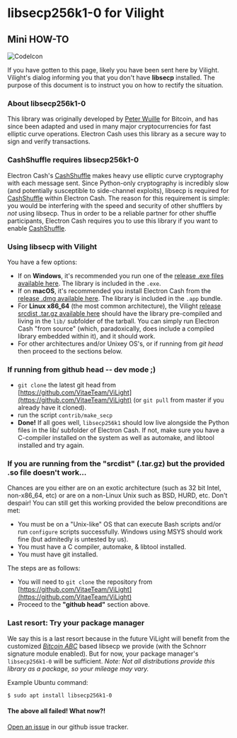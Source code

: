 # libsecp256k1-0 for Vilight
## Mini HOW-TO

![CodeIcon](https://img.icons8.com/color/96/000000/smartphone-cpu.png)

If you have gotten to this page, likely you have been sent here by Vilight. Vilight's  dialog informing you that you don't have **libsecp** installed.  The purpose of this document is to instruct you on how to rectify the situation.

### About libsecp256k1-0

This library was originally developed by [Peter Wuille](https://twitter.com/pwuille?lang=en) for Bitcoin, and has since been adapted and used in many major cryptocurrencies for fast elliptic curve operations.  Electron Cash uses this library as a secure way to sign and verify transactions.

### CashShuffle requires libsecp256k1-0

Electron Cash's [CashShuffle](https://www.cashshuffle.com) makes heavy use elliptic curve cryptography with each message sent.  Since Python-only cryptography is incredibly slow (and potentially susceptible to side-channel exploits), libsecp is required for [CashShuffle](https://www.cashshuffle.com) within Electron Cash.  The reason for this requirement is simple: you would be interfering with the speed and security of other shufflers by *not* using libsecp. Thus in order to be a reliable partner for other shuffle participants, Electron Cash requires you to use this library if you want to enable [CashShuffle](https://www.cashshuffle.com).

### Using libsecp with Vilight

You have a few options:

  - If on **Windows**, it's recommended you run one of the [release .exe files available here](https://github.com/VitaeTeam/ViLight/releases). The library is included in the `.exe`.
  - If on **macOS**, it's recommended you install Electron Cash from the [release .dmg available here](https://github.com/VitaeTeam/ViLight/releases). The library is included in the `.app` bundle.
  - For **Linux x86_64** (the most common architecture), the Vilight [release srcdist .tar.gz available here](https://github.com/VitaeTeam/ViLight/releases) should have the library pre-compiled and living in the `lib/` subfolder of the tarball. You can simply run Electron Cash "from source" (which, paradoxically, does include a compiled library embedded within it), and it should work.
  - For other architectures and/or Unixey OS's, or if running from *git head* then proceed to the sections below.

### If running from github head -- dev mode ;)

   - `git clone` the latest git head from [https://github.com/VitaeTeam/ViLight](https://github.com/VitaeTeam/ViLight) (or `git pull` from master if you already  have it cloned).
   - run the script `contrib/make_secp`
   - **Done!** If all goes well, `libsecp256k1` should low live alongside the Python files in the lib/ subfolder of Electron Cash.  If not, make sure you have a C-compiler installed on the system as well as automake, and libtool installed and try again.

### If you are running from the "srcdist" (.tar.gz) but the provided .so file doesn't work...

Chances are you either are on an exotic architecture (such as 32 bit Intel, non-x86_64, etc) or are on a non-Linux Unix such as BSD, HURD, etc.  Don't despair! You can still get this working provided the below preconditions are met:

- You must be on a "Unix-like" OS that can execute Bash scripts and/or run `configure` scripts successfully.  Windows using MSYS should work fine (but admitedly is untested by us).
- You must have a C compiler, automake, & libtool installed.
- You must have git installed.

The steps are as follows:

   - You will need to `git clone` the repository from [https://github.com/VitaeTeam/ViLight](https://github.com/VitaeTeam/ViLight)
   - Proceed to the **"github head"** section above.

### Last resort: Try your package manager

We say this is a last resort because in the future ViLight will benefit from the customized *[Bitcoin ABC](https://github.com/Bitcoin-ABC/bitcoin-abc/tree/master/src/secp256k1)* based libsecp we provide (with the Schnorr signature module enabled).  But for now, your package manager's `libsecp256k1-0` will be sufficient.  *Note: Not all distributions provide this library as a package, so your mileage may vary.*

Example Ubuntu command:
```
$ sudo apt install libsecp256k1-0
```

#### The above all failed! What now?!

[Open an issue](https://github.com/VitaeTeam/ViLight/issues) in our github issue tracker.
